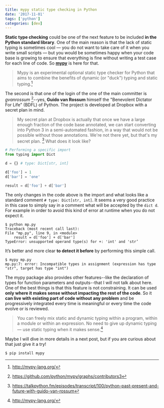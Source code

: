 ```yaml
---
title: mypy static type checking in Python
date: '2017-11-01'
tags: ['python']
categories: [dev]
---
```


**Static type checking** could be one of the next feature to be included **in the Python standard library**. One of the main reason is that the lack of static typing is sometimes cool — you do not want to take care of it when you write small scripts — but you would be sometimes happy when your code base is growing to ensure that everything is fine without writing a test case for each line of code. So **[mypy](http://mypy-lang.org)** is here for that.

> Mypy is an experimental optional static type checker for Python that aims to combine the benefits of dynamic (or "duck") typing and static typing.[^1]

The second is that one of the login of the one of the main committer is *gvanrossum* [^2]--yes, **Guido van Rossum** himself the "Benevolent Dictator For Life" (BDFL) of Python. The project is developed at Dropbox with a secret plan in mind.

> My secret plan at Dropbox is actually that once we have a large enough fraction of the code base annotated, we can start converting into Python 3 in a semi-automated fashion, in a way that would not be possible without those annotations. We're not there yet, but that's my secret plan. [^3]
What does it look like?

```python
# Performing a specific import
from typing import Dict

d = {} # type: Dict[str, int]

d['foo'] = 1
d['bar'] = 'one'

result = d['foo'] + d['bar']
```

The only changes in the code above is the import and what looks like a standard comment `# type: Dict[str, int]`. It seems a very good practice in this case to simply say in a comment what will be accepted by the `dict d`. For example in order to avoid this kind of error at runtime when you do not expect it.

```
$ python mp.py
Traceback (most recent call last):
File "mp.py", line 9, in <module>
    result = d['foo'] + d['bar']
TypeError: unsupported operand type(s) for +: 'int' and 'str’
```

It’s better and more clear **to detect it before** by performing this simple call.

```
$ mypy mp.py
mp.py:7: error: Incompatible types in assignment (expression has type "str", target has type "int")
```

The mypy package also provides other features--like the declaration of types for function parameters and outputs--that I will not talk about here. One of the best things is that this feature is not constraining. It can be used **only where it makes sense without impacting the rest of the code**. So it **can live with existing part of code without any problem** and be progressively integrated every time is meaningful or every time the code evolve or is reviewed.

> You can freely mix static and dynamic typing within a program, within a module or within an expression. No need to give up dynamic typing — use static typing when it makes sense.[^1]

Maybe I will dive in more details in a next post, but if you are curious about that just give it a try!

`$ pip install mypy`

[^1]: http://mypy-lang.org/
[^2]: https://github.com/python/mypy/graphs/contributors3
[^3]: https://talkpython.fm/episodes/transcript/100/python-past-present-and-future-with-guido-van-rossum

